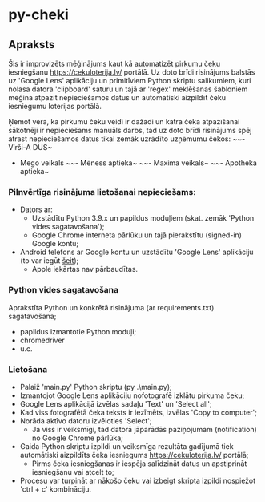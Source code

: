 # py-cheki

## Apraksts
Šis ir improvizēts mēģinājums kaut kā automatizēt pirkumu čeku iesniegšanu https://cekuloterija.lv/ portālā.
Uz doto brīdi risinājums balstās uz 'Google Lens' aplikāciju un primitīviem Python skriptu salikumiem, kuri nolasa datora 'clipboard' saturu un tajā ar 'regex' meklēšanas šabloniem mēģina atpazīt nepieciešamos datus un automātiski aizpildīt čeku iesniegumu loterijas portālā.

Ņemot vērā, ka pirkumu čeku veidi ir dažādi un katra čeka atpazīšanai sākotnēji ir nepieciešams manuāls darbs, tad uz doto brīdi risinājums spēj atrast nepieciešamos datus tikai zemāk uzrādīto uzņēmumu čekos:
 ~~- Virši-A DUS~
 - Mego veikals
 ~~- Mēness aptieka~
 ~~- Maxima veikals~
 ~~- Apotheka aptieka~

### Pilnvērtīga risinājuma lietošanai nepieciešams:
- Dators ar:
    - Uzstādītu Python 3.9.x un papildus moduļiem (skat. zemāk 'Python vides sagatavošana');
    - Google Chrome interneta pārlūku un tajā pierakstītu (signed-in) Google kontu;
- Android telefons ar Google kontu un uzstādītu 'Google Lens' aplikāciju (to var iegūt [šeit](https://play.google.com/store/apps/details?id=com.google.ar.lens));
    - Apple iekārtas nav pārbaudītas.


### Python vides sagatavošana
Aprakstīta Python un konkrētā risinājuma (ar requirements.txt) sagatavošana;
- papildus izmantotie Python moduļi;
- chromedriver
- u.c.


### Lietošana
- Palaiž 'main.py' Python skriptu (py .\main.py);
- Izmantojot Google Lens aplikāciju nofotografē izklātu pirkuma čeku;
- Google Lens aplikācijā izvēlas sadaļu 'Text' un 'Select all';
- Kad viss fotografētā čeka teksts ir iezīmēts, izvēlas 'Copy to computer';
- Norāda aktīvo datoru izvēloties 'Select';
    - Ja viss ir veiksmīgi, tad datorā jāparādās paziņojumam (notification) no Google Chrome pārlūka;
- Gaida Python skriptu izpildi un veiksmīga rezultāta gadījumā tiek automātiski aizpildīts čeka iesniegums https://cekuloterija.lv/ portālā;
    - Pirms čeka iesniegšanas ir iespēja salīdzināt datus un apstiprināt iesniegšanu vai atcelt to;
- Procesu var turpināt ar nākošo čeku vai izbeigt skripta izpildi nospiežot 'ctrl + c' kombināciju.